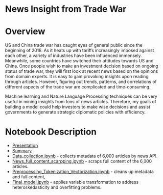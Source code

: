 # News Insight from Trade War

# Overview
US and China trade war has caught eyes of general public since the beginning of 2018. As it heats up with tariffs increasingly imposed against each other, a variety of industries have been influenced immensely. Meanwhile, some countries have switched their attitudes towards US and China.  Once people wish to make an investment decision based on ongoing status of trade war, they will first look at recent news based on the opinions from domain experts. It is easy to gain provoking insights upon reading through articles. However, figuring out trends, patterns, and correlations of different aspects of the trade war are complicated and time-consuming. 

Machine learning and Nature Language Processing techniques can be very useful in mining insights from tons of news articles. Therefore, my goals of building a model could help investors to make wise decisions and assist governments to generate strategic diplomatic policies with efficiency.

# Notebook Description
* [Presentation](https://github.com/leo2506/metis-work/blob/master/Project%204/Slides/Trade%20War%20Insights%20from%20News.pdf)
* [Summary](https://liuriguang.wixsite.com/leo2506-1/blog/trade-war-insights-from-news)
* [Data_collection.ipynb](Data_collection.ipynb) - collects metadata of 6,000 articles by news API.
* [News_full_content_scarpping.ipynb](Data_cleaning.ipynb) - scraps full content of the 6,000 articles.
* [Preprocessing_Tokenization_Vectorization.ipynb](Preprocessing_Tokenization_Vectorization.ipynb) - cleans up metadata and full content,
* [Final_model.ipynb](/Project_2/Final_model.ipynb) - applies variable transformation to address heteroskedasticity and overfitting problems.

